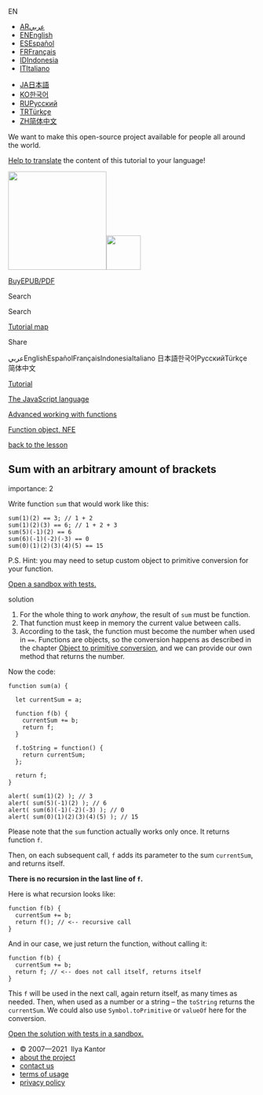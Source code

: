 EN

- <a href="https://ar.javascript.info/task/sum-many-brackets" class="supported-langs__link"><span class="supported-langs__brief">AR</span><span class="supported-langs__title">عربي</span></a>
- <a href="https://javascript.info/task/sum-many-brackets" class="supported-langs__link"><span class="supported-langs__brief">EN</span><span class="supported-langs__title">English</span></a>
- <a href="https://es.javascript.info/task/sum-many-brackets" class="supported-langs__link"><span class="supported-langs__brief">ES</span><span class="supported-langs__title">Español</span></a>
- <a href="https://fr.javascript.info/task/sum-many-brackets" class="supported-langs__link"><span class="supported-langs__brief">FR</span><span class="supported-langs__title">Français</span></a>
- <a href="https://id.javascript.info/task/sum-many-brackets" class="supported-langs__link"><span class="supported-langs__brief">ID</span><span class="supported-langs__title">Indonesia</span></a>
- <a href="https://it.javascript.info/task/sum-many-brackets" class="supported-langs__link"><span class="supported-langs__brief">IT</span><span class="supported-langs__title">Italiano</span></a>

<!-- -->

- <a href="https://ja.javascript.info/task/sum-many-brackets" class="supported-langs__link"><span class="supported-langs__brief">JA</span><span class="supported-langs__title">日本語</span></a>
- <a href="https://ko.javascript.info/task/sum-many-brackets" class="supported-langs__link"><span class="supported-langs__brief">KO</span><span class="supported-langs__title">한국어</span></a>
- <a href="https://learn.javascript.ru/task/sum-many-brackets" class="supported-langs__link"><span class="supported-langs__brief">RU</span><span class="supported-langs__title">Русский</span></a>
- <a href="https://tr.javascript.info/task/sum-many-brackets" class="supported-langs__link"><span class="supported-langs__brief">TR</span><span class="supported-langs__title">Türkçe</span></a>
- <a href="https://zh.javascript.info/task/sum-many-brackets" class="supported-langs__link"><span class="supported-langs__brief">ZH</span><span class="supported-langs__title">简体中文</span></a>

We want to make this open-source project available for people all around the world.

[Help to translate](https://javascript.info/translate) the content of this tutorial to your language!

<a href="/" class="sitetoolbar__link sitetoolbar__link_logo"><img src="/img/sitetoolbar__logo_en.svg" class="sitetoolbar__logo sitetoolbar__logo_normal" role="presentation" width="200" /><img src="/img/sitetoolbar__logo_small_en.svg" class="sitetoolbar__logo sitetoolbar__logo_small" role="presentation" width="70" /></a>

<a href="/ebook" class="buy-book-button"><span class="buy-book-button__extra-text">Buy</span>EPUB/PDF</a>

Search

Search

<a href="/tutorial/map" class="map"><span class="map__text">Tutorial map</span></a>

<span class="share-icons__title">Share</span><a href="https://twitter.com/share?url=https%3A%2F%2Fjavascript.info%2Ftask%2Fsum-many-brackets" class="share share_tw"></a><a href="https://www.facebook.com/sharer/sharer.php?s=100&amp;p%5Burl%5D=https%3A%2F%2Fjavascript.info%2Ftask%2Fsum-many-brackets" class="share share_fb"></a>

عربيEnglishEspañolFrançaisIndonesiaItaliano 日本語한국어РусскийTürkçe 简体中文

<a href="/" class="breadcrumbs__link"><span class="breadcrumbs__hidden-text">Tutorial</span></a>

<a href="/js" class="breadcrumbs__link"><span>The JavaScript language</span></a>

<a href="/advanced-functions" class="breadcrumbs__link"><span>Advanced working with functions</span></a>

<a href="/function-object" class="breadcrumbs__link"><span>Function object, NFE</span></a>

<a href="/function-object" class="task-single__back"><span>back to the lesson</span></a>

## Sum with an arbitrary amount of brackets

<span class="task__importance" title="How important is the task, from 1 to 5">importance: 2</span>

Write function `sum` that would work like this:

    sum(1)(2) == 3; // 1 + 2
    sum(1)(2)(3) == 6; // 1 + 2 + 3
    sum(5)(-1)(2) == 6
    sum(6)(-1)(-2)(-3) == 0
    sum(0)(1)(2)(3)(4)(5) == 15

P.S. Hint: you may need to setup custom object to primitive conversion for your function.

[Open a sandbox with tests.](https://plnkr.co/edit/kVNFxRy62DeMwhnX?p=preview)

solution

1.  For the whole thing to work _anyhow_, the result of `sum` must be function.
2.  That function must keep in memory the current value between calls.
3.  According to the task, the function must become the number when used in `==`. Functions are objects, so the conversion happens as described in the chapter [Object to primitive conversion](/object-toprimitive), and we can provide our own method that returns the number.

Now the code:

<a href="#" class="toolbar__button toolbar__button_run" title="run"></a>

<a href="#" class="toolbar__button toolbar__button_edit" title="open in sandbox"></a>

    function sum(a) {

      let currentSum = a;

      function f(b) {
        currentSum += b;
        return f;
      }

      f.toString = function() {
        return currentSum;
      };

      return f;
    }

    alert( sum(1)(2) ); // 3
    alert( sum(5)(-1)(2) ); // 6
    alert( sum(6)(-1)(-2)(-3) ); // 0
    alert( sum(0)(1)(2)(3)(4)(5) ); // 15

Please note that the `sum` function actually works only once. It returns function `f`.

Then, on each subsequent call, `f` adds its parameter to the sum `currentSum`, and returns itself.

**There is no recursion in the last line of `f`.**

Here is what recursion looks like:

    function f(b) {
      currentSum += b;
      return f(); // <-- recursive call
    }

And in our case, we just return the function, without calling it:

    function f(b) {
      currentSum += b;
      return f; // <-- does not call itself, returns itself
    }

This `f` will be used in the next call, again return itself, as many times as needed. Then, when used as a number or a string – the `toString` returns the `currentSum`. We could also use `Symbol.toPrimitive` or `valueOf` here for the conversion.

[Open the solution with tests in a sandbox.](https://plnkr.co/edit/XFpaXCfIlo3c6IwB?p=preview)

- © 2007—2021  Ilya Kantor
- <a href="/about" class="page-footer__link">about the project</a>
- <a href="/about#contact-us" class="page-footer__link">contact us</a>
- <a href="/terms" class="page-footer__link">terms of usage</a>
- <a href="/privacy" class="page-footer__link">privacy policy</a>
